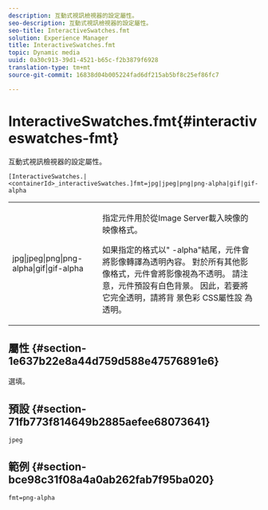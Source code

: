 ```yaml
---
description: 互動式視訊檢視器的設定屬性。
seo-description: 互動式視訊檢視器的設定屬性。
seo-title: InteractiveSwatches.fmt
solution: Experience Manager
title: InteractiveSwatches.fmt
topic: Dynamic media
uuid: 0a30c913-39d1-4521-b65c-f2b3879f6928
translation-type: tm+mt
source-git-commit: 16838d04b005224fad6df215ab5bf8c25ef86fc7

---
```



# InteractiveSwatches.fmt{#interactiveswatches-fmt}

互動式視訊檢視器的設定屬性。

`[InteractiveSwatches.|<containerId>_interactiveSwatches.]fmt=jpg|jpeg|png|png-alpha|gif|gif-alpha`

<table id="table_441553CD34C94A58A9D7CBF772DEDDB6"> 
 <tbody> 
  <tr> 
   <td colname="col1"> <p> <span class="codeph"> jpg|jpeg|png|png-alpha|gif|gif-alpha</span> </p> </td> 
   <td colname="col2"> <p> 指定元件用於從Image Server載入映像的映像格式。 </p> <p>如果指定的格式以"<span class="codeph"> -alpha</span>"結尾，元件會將影像轉譯為透明內容。 對於所有其他影像格式，元件會將影像視為不透明。 請注意，元件預設有白色背景。 因此，若要將它完全透明，請將背 <span class="codeph"> 景色彩</span> CSS屬性設 <span class="codeph"> 為透明</span>。 </p> </td> 
  </tr> 
 </tbody> 
</table>

## 屬性 {#section-1e637b22e8a44d759d588e47576891e6}

選填。

## 預設 {#section-71fb773f814649b2885aefee68073641}

`jpeg`

## 範例 {#section-bce98c31f08a4a0ab262fab7f95ba020}

```
fmt=png-alpha
```


